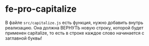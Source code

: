 # fe-pro-capitalize

В файле ```src/capitalize.js``` есть функция, нужно добавить внутрь реализацию. Она должна ВЕРНУТЬ новую строку, которой будет применен capitalize, то есть в строке каждое слово начинается с заглавной буквы!
